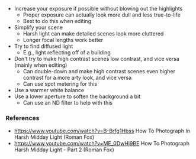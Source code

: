 - Increase your exposure if possible without blowing out the highlights
	- Proper exposure can actually look more dull and less true-to-life
	- Best to do this when editing
- Simplify your scene
	- Harsh light can make detailed scenes look more cluttered
	- Longer focal lengths work better
- Try to find diffused light
	- E.g., light reflecting off of a building
- Don't try to make high contrast scenes low contrast, and vice versa (mainly when editing)
	- Can double-down and make high contrast scenes even higher contrast for a more arty look, and vice versa
	- Can use spot metering for this
- Use a warmer white balance
- Use a lower aperture to soften the background a bit
	- Can use an ND filter to help with this

### References
- https://www.youtube.com/watch?v=B-Brfg1Hbss How To Photograph In Harsh Midday Light (Roman Fox)
- https://www.youtube.com/watch?v=ME_0DwHj9BE How To Photograph Harsh Midday Light - Part 2 (Roman Fox)